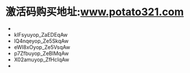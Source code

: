# 激活码购买地址:www.potato321.com
* 
* kIFsyuyop_ZaEDEqAw 
* lQ4nqeyop_Ze5SkqAw 
* eWI8xOyop_Ze5VsqAw 
* p7Zfbuyop_ZeBIMqAw 
* X02amuyop_ZfHcIqAw
* 
